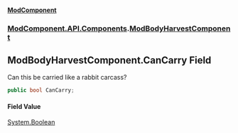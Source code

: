 #### [ModComponent](index.md 'index')
### [ModComponent.API.Components](index.md#ModComponent.API.Components 'ModComponent.API.Components').[ModBodyHarvestComponent](ModBodyHarvestComponent.md 'ModComponent.API.Components.ModBodyHarvestComponent')

## ModBodyHarvestComponent.CanCarry Field

Can this be carried like a rabbit carcass?

```csharp
public bool CanCarry;
```

#### Field Value
[System.Boolean](https://docs.microsoft.com/en-us/dotnet/api/System.Boolean 'System.Boolean')